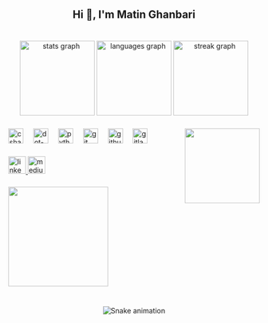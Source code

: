 <h2 align="center">Hi 👋, I'm Matin Ghanbari</h2>

###

<br clear="both">

<div align="center">
  <img src="https://github-readme-stats.vercel.app/api?username=MatinGhanbari&hide_title=false&hide_rank=false&show_icons=true&include_all_commits=true&count_private=true&disable_animations=false&theme=dracula&locale=en&hide_border=false" height="150" alt="stats graph"  />
  <img src="https://github-readme-stats.vercel.app/api/top-langs?username=MatinGhanbari&locale=en&hide_title=false&layout=compact&card_width=320&langs_count=5&theme=dracula&hide_border=false" height="150" alt="languages graph"  />
  <img src="https://streak-stats.demolab.com?user=MatinGhanbari&locale=en&mode=daily&theme=dracula&hide_border=false&border_radius=5" height="150" alt="streak graph"  />
</div>

###

<img align="right" height="150" src="https://encrypted-tbn0.gstatic.com/images?q=tbn:ANd9GcSNKvT6lwC1hP3RzAr52jo7BlGVb4F_7zrHag&s"  />

###

<div align="left">
  <img src="https://cdn.jsdelivr.net/gh/devicons/devicon/icons/csharp/csharp-original.svg" height="30" alt="csharp logo"  />
  <img width="12" />
  <img src="https://cdn.simpleicons.org/dotnet/512BD4" height="30" alt="dot-net logo"  />
  <img width="12" />
  <img src="https://cdn.jsdelivr.net/gh/devicons/devicon/icons/python/python-original.svg" height="30" alt="python logo"  />
  <img width="12" />
  <img src="https://cdn.simpleicons.org/git/F05032" height="30" alt="git logo"  />
  <img width="12" />
  <img src="https://cdn.simpleicons.org/github/181717" height="30" alt="github logo"  />
  <img width="12" />
  <img src="https://cdn.simpleicons.org/gitlab/FC6D26" height="30" alt="gitlab logo"  />
</div>

###

<div align="left">
  <a href="https://linkedin.com/in/matinghanbari/" target="_blank">
    <img src="https://img.shields.io/static/v1?message=LinkedIn&logo=linkedin&label=&color=0077B5&logoColor=white&labelColor=&style=for-the-badge" height="35" alt="linkedin logo"  />
  </a>
  <a href="https://medium.com/@MatinGhanbari" target="_blank">
    <img src="https://img.shields.io/static/v1?message=Medium&logo=medium&label=&color=22202E&logoColor=white&labelColor=&style=for-the-badge" height="35" alt="medium logo"  />
  </a>
</div>

###

<div align="left">
  <a href="http://www.coffeete.ir/matinghanbari">
       <img src="https://cdn.ko-fi.com/cdn/kofi3.png?v=3" style="width:200px;" />
  </a>
</div>

###

<br clear="both">
<div align="center">
<img src="https://profile-readme-generator.com/assets/snake.svg" alt="Snake animation" />
</div>

###
